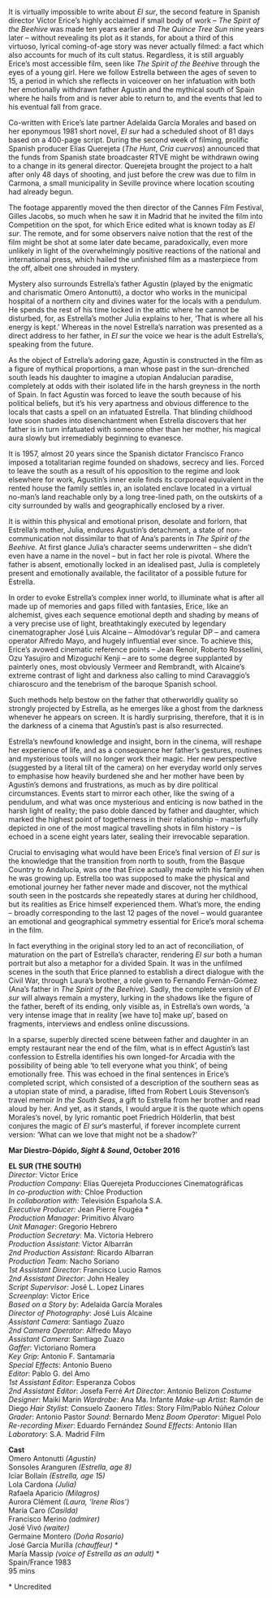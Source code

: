 
It is virtually impossible to write about _El sur_, the second feature in Spanish director Víctor Erice’s highly acclaimed if small body of work – _The Spirit of the Beehive_ was made ten years earlier and _The Quince Tree Sun_ nine years later – without revealing its plot as it stands, for about a third of this virtuoso, lyrical coming-of-age story was never actually filmed: a fact which also accounts for much of its cult status. Regardless, it is still arguably Erice’s most accessible film, seen like _The Spirit of the Beehive_ through the eyes of a young girl. Here we follow Estrella between the ages of seven to 15, a period in which she reflects in voiceover on her infatuation with both her emotionally withdrawn father Agustín and the mythical south of Spain where he hails from and is never able to return to, and the events that led to his eventual fall from grace.

Co-written with Erice’s late partner Adelaida García Morales and based on her eponymous 1981 short novel, _El sur_ had a scheduled shoot of 81 days based on a 400-page script. During the second week of filming, prolific Spanish producer Elías Querejeta (_The Hunt_, _Cría_ _cuervos_) announced that the funds from Spanish state broadcaster RTVE might be withdrawn owing to a change in its general director. Querejeta brought the project to a halt after only 48 days of shooting, and just before the crew was due to film in Carmona, a small municipality in Seville province where location scouting had already begun.

The footage apparently moved the then director of the Cannes Film Festival, Gilles Jacobs, so much when he saw it in Madrid that he invited the film into Competition on the spot, for which Erice edited what is known today as  _El sur_. The remote, and for some observers naive notion that the rest of the film might be shot at some later date became, paradoxically, even more unlikely in light of the overwhelmingly positive reactions of the national and international press, which hailed the unfinished film as a masterpiece from the off, albeit one shrouded in mystery.

Mystery also surrounds Estrella’s father Agustín (played by the enigmatic and charismatic Omero Antonutti), a doctor who works in the municipal hospital of a northern city and divines water for the locals with a pendulum. He spends the rest of his time locked in the attic where he cannot be disturbed, for, as Estrella’s mother Julia explains to her, ‘That is where all his energy is kept.’ Whereas in the novel Estrella’s narration was presented as a direct address to her father, in _El sur_ the voice we hear is the adult Estrella’s, speaking from the future.

As the object of Estrella’s adoring gaze, Agustín is constructed in the film as a figure of mythical proportions, a man whose past in the sun-drenched south leads his daughter to imagine a utopian Andalucían paradise, completely at odds with their isolated life in the harsh greyness in the north of Spain. In fact Agustín was forced to leave the south because of his political beliefs, but it’s his very apartness and obvious difference to the locals that casts a spell on an infatuated Estrella. That blinding childhood love soon shades into disenchantment when Estrella discovers that her father is in turn infatuated with someone other than her mother, his magical aura slowly but irremediably beginning to evanesce.

It is 1957, almost 20 years since the Spanish dictator Francisco Franco imposed a totalitarian regime founded on shadows, secrecy and lies. Forced to leave the south as a result of his opposition to the regime and look elsewhere for work, Agustín’s inner exile finds its corporeal equivalent in the rented house the family settles in, an isolated enclave located in a virtual no-man’s land reachable only by a long tree-lined path, on the outskirts of a city surrounded by walls and geographically enclosed by a river.

It is within this physical and emotional prison, desolate and forlorn, that Estrella’s mother, Julia, endures Agustín’s detachment, a state of non-communication not dissimilar to that of Ana’s parents in _The Spirit of the Beehive_. At first glance Julia’s character seems underwritten – she didn’t even have a name in the novel – but in fact her role is pivotal. Where the father is absent, emotionally locked in an idealised past, Julia is completely present and emotionally available, the facilitator of a possible future for Estrella.

In order to evoke Estrella’s complex inner world, to illuminate what is after all made up of memories and gaps filled with fantasies, Erice, like an alchemist, gives each sequence emotional depth and shading by means of a very precise use of light, breathtakingly executed by legendary cinematographer José Luis Alcaine – Almodóvar’s regular DP – and camera operator Alfredo Mayo, and hugely influential ever since. To achieve this, Erice’s avowed cinematic reference points – Jean Renoir, Roberto Rossellini, Ozu Yasujiro and Mizoguchi Kenji – are to some degree supplanted by painterly ones, most obviously Vermeer and Rembrandt, with Alcaine’s extreme contrast of light and darkness also calling to mind Caravaggio’s chiaroscuro and the tenebrism of the baroque Spanish school.

Such methods help bestow on the father that otherworldly quality so strongly projected by Estrella, as he emerges like a ghost from the darkness whenever he appears on screen. It is hardly surprising, therefore, that it is in the darkness of a cinema that Agustín’s past is also resurrected.

Estrella’s newfound knowledge and insight, born in the cinema, will reshape her experience of life, and as a consequence her father’s gestures, routines and mysterious tools will no longer work their magic. Her new perspective (suggested by a literal tilt of the camera) on her everyday world only serves to emphasise how heavily burdened she and her mother have been by Agustín’s demons and frustrations, as much as by dire political circumstances. Events start to mirror each other, like the swing of a pendulum, and what was once mysterious and enticing is now bathed in the harsh light of reality; the paso doble danced by father and daughter, which marked the highest point of togetherness in their relationship – masterfully depicted in one of the most magical travelling shots in film history – is echoed in a scene eight years later, sealing their irrevocable separation.

Crucial to envisaging what would have been Erice’s final version of _El sur_ is the knowledge that the transition from north to south, from the Basque Country to Andalucía, was one that Erice actually made with his family when he was growing up. Estrella too was supposed to make the physical and emotional journey her father never made and discover, not the mythical south seen in the postcards she repeatedly stares at during her childhood, but its realities as Erice himself experienced them. What’s more, the ending – broadly corresponding to the last 12 pages of the novel – would guarantee an emotional and geographical symmetry essential for Erice’s moral schema in the film.

In fact everything in the original story led to an act of reconciliation, of maturation on the part of Estrella’s character, rendering _El sur_ both a human portrait but also a metaphor for a divided Spain. It was in the unfilmed scenes in the south that Erice planned to establish a direct dialogue with the Civil War, through Laura’s brother, a role given to Fernando Fernán-Gómez (Ana’s father in _The Spirit of the Beehive_). Sadly, the complete version of _El sur_ will always remain a mystery, lurking in the shadows like the figure of the father, bereft of its ending, only visible as, in Estrella’s own words, ‘a very intense image that in reality [we have to] make up’, based on fragments, interviews and endless online discussions.

In a sparse, superbly directed scene between father and daughter in an empty restaurant near the end of the film, what is in effect Agustín’s last confession to Estrella identifies his own longed-for Arcadia with the possibility of being able ‘to tell everyone what you think’, of being emotionally free. This was echoed in the final sentences in Erice’s completed script, which consisted of a description of the southern seas as a utopian state of mind, a paradise, lifted from Robert Louis Stevenson’s travel memoir _In the South Seas_, a gift to Estrella from her brother and read aloud by her. And yet, as it stands, I would argue it is the quote which opens Morales’s novel, by lyric romantic poet Friedrich Hölderlin, that best conjures the magic of _El sur_’s masterful, if forever incomplete current version: ‘What can we love that might not be a shadow?’<br>

**Mar Diestro-Dópido, _Sight & Sound_, October 2016**<br>

**EL SUR (THE SOUTH)**<br>
_Director:_ Víctor Erice<br>
_Production Company_: Elías Querejeta Producciones Cinematográficas<br>
_In co-production with:_ Chloe Production<br>
_In collaboration with:_ Televisión Española S.A.<br>
_Executive Producer:_ Jean Pierre Fougéa *<br>
_Production Manager_: Primitivo Álvaro<br>
_Unit Manager_: Gregorio Hebrero<br>
_Production Secretary_: Ma. Victoria Hebrero<br>
_Production Assistant_: Víctor Albarrán<br>
_2nd Production Assistant_: Ricardo Albarran<br>
_Production Team_: Nacho Soriano<br>
_1st Assistant Director_: Francisco Lucio Ramos<br>
_2nd Assistant Director_: John Healey<br>
_Script Supervisor_: José L. Lopez Linares<br>
_Screenplay_: Víctor Erice<br>
_Based on a Story by_: Adelaida García Morales<br>
_Director of Photography_: José Luis Alcaine<br>
_Assistant Camera_: Santiago Zuazo<br>
_2nd Camera Operator_: Alfredo Mayo<br>
_Assistant Camera_: Santiago Zuazo<br>
_Gaffer_: Victoriano Romera<br>
_Key Grip_: Antonio F. Santamaría<br>
_Special Effects_: Antonio Bueno<br>
_Editor_: Pablo G. del Amo<br>
_1st Assistant Editor_: Esperanza Cobos<br>
_2nd Assistant Editor_: Josefa Ferré
_Art Director_: Antonio Belizon
_Costume Designer_: Maiki Marín
_Wardrobe_: Ana Ma. Infante
_Make-up Artist_: Ramón de Diego
_Hair Stylist_: Consuelo Zaonero
_Titles_: Story Film/Pablo Núñez
_Colour Grader_: Antonio Pastor
_Sound_: Bernardo Menz
_Boom Operator_: Miguel Polo
_Re-recording Mixer_: Eduardo Fernández
_Sound Effects_: Antonio Illan
_Laboratory_: S.A. Madrid Film

**Cast**<br>
Omero Antonutti _(Agustín)_<br>
Sonsoles  Aranguren _(Estrella, age 8)_<br>
Icíar  Bollaín _(Estrella, age 15)_<br>
Lola  Cardona _(Julia)_<br>
Rafaela  Aparicio _(Milagros)_<br>
Aurora  Clément _(Laura, ‘Irene Ríos’)_<br>
María  Caro _(Casilda)_<br>
Francisco  Merino _(admirer)_<br>
José  Vivó _(waiter)_<br>
Germaine  Montero _(Doña Rosario)_<br>
José García Murilla _(chauffeur)_ *<br>
María Massip _(voice of Estrella as an adult)_ *<br>
Spain/France 1983<br>
95 mins<br>

\* Uncredited
<!--stackedit_data:
eyJoaXN0b3J5IjpbNjIxMzIzNzI2XX0=
-->